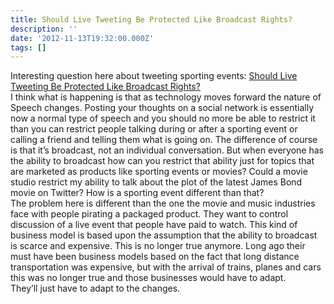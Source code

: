 ```yaml
---
title: Should Live Tweeting Be Protected Like Broadcast Rights?
description: ''
date: '2012-11-13T19:32:00.000Z'
tags: []
---
```


Interesting question here about tweeting sporting events: [Should Live Tweeting Be Protected Like Broadcast Rights?](http://mashable.com/2012/11/12/live-tweeting-broadcast-rights/#comment-18382531)  
I think what is happening is that as technology moves forward the nature of Speech changes. Posting your thoughts on a social network is essentially now a normal type of speech and you should no more be able to restrict it than you can restrict people talking during or after a sporting event or calling a friend and telling them what is going on. The difference of course is that it’s broadcast, not an individual conversation. But when everyone has the ability to broadcast how can you restrict that ability just for topics that are marketed as products like sporting events or movies? Could a movie studio restrict my ability to talk about the plot of the latest James Bond movie on Twitter? How is a sporting event different than that?  
The problem here is different than the one the movie and music industries face with people pirating a packaged product. They want to control discussion of a live event that people have paid to watch. This kind of business model is based upon the assumption that the ability to broadcast is scarce and expensive. This is no longer true anymore. Long ago their must have been business models based on the fact that long distance transportation was expensive, but with the arrival of trains, planes and cars this was no longer true and those businesses would have to adapt.  
They’ll just have to adapt to the changes.
